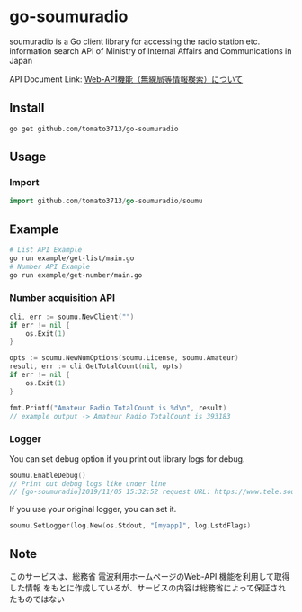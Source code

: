 # go-soumuradio

soumuradio is a Go client library for accessing the radio station etc.
information search API of Ministry of Internal Affairs and Communications in
Japan

API Document Link: [Web-API機能（無線局等情報検索）について](https://www.tele.soumu.go.jp/j/musen/webapi/)

## Install

```sh
go get github.com/tomato3713/go-soumuradio
```

## Usage

### Import

```sample01.go
import github.com/tomato3713/go-soumuradio/soumu
```

## Example
```sh
# List API Example
go run example/get-list/main.go
# Number API Example
go run example/get-number/main.go
```

### Number acquisition API

```go
cli, err := soumu.NewClient("")
if err != nil {
    os.Exit(1)
}

opts := soumu.NewNumOptions(soumu.License, soumu.Amateur)
result, err := cli.GetTotalCount(nil, opts)
if err != nil {
    os.Exit(1)
}

fmt.Printf("Amateur Radio TotalCount is %d\n", result)
// example output -> Amateur Radio TotalCount is 393183
```

### Logger

You can set debug option if you print out library logs for debug.

```go
soumu.EnableDebug()
// Print out debug logs like under line
// [go-soumuradio]2019/11/05 15:32:52 request URL: https://www.tele.soumu.go.jp/musen/num?MC=1&OF=2&OW=AT&ST=1
```

If you use your original logger, you can set it.

```go
soumu.SetLogger(log.New(os.Stdout, "[myapp]", log.LstdFlags)
```

## Note

このサービスは、総務省 電波利用ホームページのWeb-API 機能を利用して取得した情報
をもとに作成しているが、サービスの内容は総務省によって保証されたものではない

